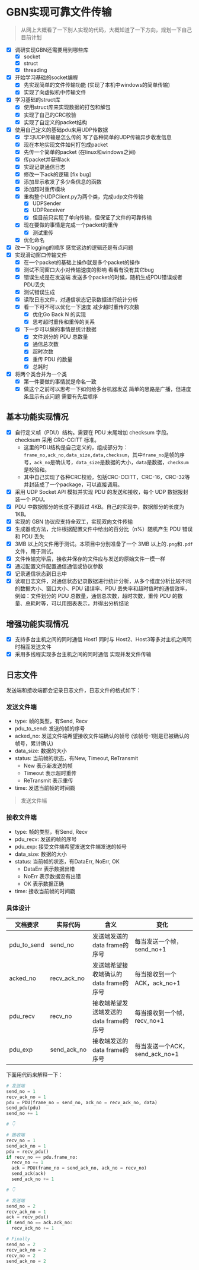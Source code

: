 # GBN实现可靠文件传输

> 从网上大概看了一下别人实现的代码，大概知道了一下方向，规划一下自己目前计划

- [x] 调研实现GBN还需要用到哪些库
  - [x] socket
  - [x] struct
  - [x] threading
- [x] 开始学习基础的socket编程
  - [x] 先实现简单的文件传输功能 (实现了本机中windows的简单传输)
  - [x] 实现了向虚拟机中传输文件
- [x] 学习基础的struct库
  - [x] 使用struct库来实现数据的打包和解包
  - [x] 实现了自己的CRC校验
  - [x] 实现了自定义的packet结构
- [x] 使用自己定义的基础pdu来用UDP传数据
  - [x] 学习UDP传输是怎么传的 写了各种简单的UDP传输异步收发信息
  - [x] 现在本地实现文件如何打包成packet
  - [x] 先传一个简单的packet (在linux和windows之间)
  - [x] 传packet并获得ack
  - [x] 实现记录通信日志
  - [x] 修改一下ack的逻辑 [fix bug]
  - [x] 添加显示收发了多少条信息的函数
  - [x] 添加超时重传模块
  - [x] 重构整个UDPClient.py为两个类，完成udp文件传输
    - [x] UDPSender
    - [x] UDPReceiver
    - [x] 但目前只实现了单向传输，但保证了文件的可靠传输
  - [x] 现在要做的事情是完成一个packet的重传
    - [x] 测试重传
  - [x] 优化命名
- [x] 改一下logging的顺序 感觉这边的逻辑还是有点问题
- [x] 实现滑动窗口传输文件
  - [x] 在一个packet的基础上操作就是多个packet的操作
  - [x] 测试不同窗口大小对传输速度的影响 看看有没有其它bug
  - [x] 错误生成是在发送端 发送多个packet的时候，随机生成PDU错误或者PDU丢失
  - [x] 测试错误生成
  - [x] 读取日志文件，对通信状态记录数据进行统计分析
  - [x] 看一下可不可以优化一下速度 减少超时重传的次数
    - [x] 优化Go Back N 的实现
    - [x] 思考超时重传和重传的关系
  - [x] 下一步可以做的事情是统计数据
    - [x] 文件划分的 PDU 总数量
    - [x] 通信总次数
    - [x] 超时次数
    - [x] 重传 PDU 的数量
    - [x] 总耗时
- [x] 将两个类合并为一个类
  - [x] 第一件要做的事情就是命名一致
  - [x] 做这个之前可以思考一下如何给多台机器发送 简单的思路是广播，但进度条显示有点问题 需要有先后顺序

## 基本功能实现情况

- [x] 自行定义帧（PDU）结构。需要在 PDU 末尾增加 checksum 字段。checksum 采用
CRC-CCITT 标准。
  - 这里的PDU结构是自己定义的，组成部分为：`frame_no,ack_no,data_size,data,checksum`，其中`frame_no`是帧的序号，`ack_no`是确认号，`data_size`是数据的大小，`data`是数据，`checksum`是校验和。
  - 其中自己实现了各种CRC校验，包括CRC-CCITT，CRC-16，CRC-32等并封装成了一个package，可以直接调用。
- [x] 采用 UDP Socket API 模拟并实现 PDU 的发送和接收，每个 UDP 数据报封装一个
PDU。
- [x] PDU 中数据部分的长度不要超过 4KB。自己的实现中，数据部分的长度为1KB。
- [x] 实现的 GBN 协议应支持全双工，实现双向文件传输
- [x] 生成器或方法，允许根据配置文件中给出的百分比（n%）随机产生 PDU 错误和 PDU 丢失
- [x] 3MB 以上的文件用于测试。本项目中分别准备了一个 3MB 以上的`.png`和`.pdf`文件，用于测试。
- [x] 文件传输完毕后，接收并保存的文件应与发送的原始文件一模一样
- [x] 通过配置文件配置通信通信或协议参数
- [x] 记录通信状态到日志中
- [x] 读取日志文件，对通信状态记录数据进行统计分析，从多个维度分析比较不同的数据大小、窗口大小、PDU 错误率、PDU 丢失率和超时值时的通信效率，例如：文件划分的 PDU 总数量，通信总次数，超时次数，重传 PDU 的数量、总耗时等，可以用图表表示，并得出分析结论

## 增强功能实现情况

- [x] 支持多台主机之间的同时通信 Host1 同时与 Host2、Host3等多对主机之间同时相互发送文件
- [x] 采用多线程实现多台主机之间的同时通信 实现并发文件传输

## 日志文件

发送端和接收端都会记录日志文件，日志文件的格式如下：

### 发送文件端

- type: 帧的类型，有Send, Recv
- pdu_to_send: 发送的帧的序号
- acked_no: 发送文件端希望接收文件端确认的帧号 (该帧号-1则是已被确认的帧号，累计确认)
- data_size: 数据的大小
- status: 当前帧的状态，有New, Timeout, ReTransmit
  - New 表示新发送的帧
  - Timeout 表示超时重传
  - ReTransmit 表示重传
- time: 发送当前帧的时间戳

> 发送文件端

### 接收文件端

- type: 帧的类型，有Send, Recv
- pdu_recv: 发送的帧的序号
- pdu_exp: 接受文件端希望发送文件端发送的帧号
- data_size: 数据的大小
- status: 当前帧的状态，有DataErr, NoErr, OK
  - DataErr 表示数据出错
  - NoErr 表示数据没有出错
  - OK 表示数据正确
- time: 接收当前帧的时间戳

### 具体设计

| 文档要求 | 实际代码 | 含义 | 变化 |
| --- | --- | --- | --- |
| pdu_to_send | send_no | 发送端发送的data frame的序号 | 每当发送一个帧，send_no+1 |
| acked_no | recv_ack_no | 发送端希望接收端确认的data frame的序号 | 每当接收到一个ACK，ack_no+1 |
| pdu_recv | recv_no | 接收端希望发送端发送的data frame的序号 | 每当接收到一个帧，recv_no+1 |
| pdu_exp | send_ack_no | 接收端发送的data frame的序号 | 每当发送一个ACK，send_ack_no+1 |

下面用代码来解释一下：

```python
# 发送端
send_no = 1
recv_ack_no = 1
pdu = PDU(frame_no = send_no, ack_no = recv_ack_no, data)
send_pdu(pdu)
send_no += 1

# 👇

# 接收端
recv_no = 1
send_ack_no = 1
pdu = recv_pdu()
if recv_no == pdu.frame_no:
  recv_no += 1
  ack = PDU(frame_no = send_ack_no, ack_no = recv_no)
  send_ack(ack)
  send_ack_no += 1

# 👇

# 发送端
send_no = 2
recv_ack_no = 1
ack = recv_pdu()
if send_no == ack.ack_no:
  recv_ack_no += 1

# Finally
send_no = 2
recv_ack_no = 2
recv_no = 2
send_ack_no = 2
```